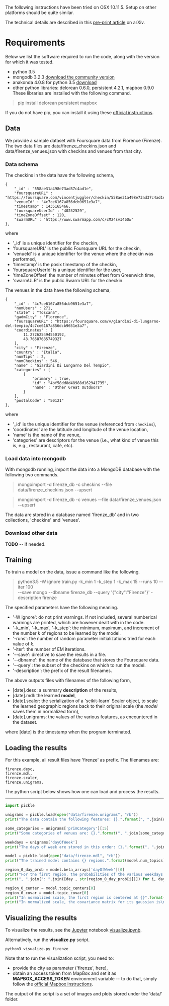 
The following instructions have been tried on OSX 10.11.5.
Setup on other platforms should be quite similar.

The technical details are described in this [pre-print article](http://arxiv.org/abs/1604.04649) on arXiv.

# Requirements

Below we list the software required to run the code, along with the version for which it was tested.

* python 3.5
* mongodb 3.2.3 [download the community version](https://www.mongodb.com/download-center?jmp=nav#community)
* anakonda 4.0.8 for python 3.5 [download](https://www.continuum.io/downloads)
* other python libraries: delorean 0.6.0, persistent 4.2.1, mapbox 0.9.0
These libraries are installed with the following command.

> pip install delorean persistent mapbox

If you do not have pip, you can install it using these [official instructions](https://pip.pypa.io/en/stable/installing/).



## Data

We provide a sample dataset with Foursquare data from Florence (Firenze).
The two data files are data/firenze_checkins.json and data/firenze_venues.json with checkins and venues from that city.

### Data schema

The checkins in the data have the following schema,
```
{
	"_id" : "558ae31a498e73ad37c4ad1e",
	"foursquareURL" : "https://foursquare.com/vincentjuggler/checkin/558ae31a498e73ad37c4ad1e",
	"venueId" : "4c7ce6167a856dcb9651e3a7",
	"timestamp" : 1435165466,
	"foursquareUserId" : "40232529",
	"timeZoneOffset" : 120,
	"swarmURL" : "https://www.swarmapp.com/c/cM24svI46Ow"
},
```
where
* '\_id' is a unique identifier for the checkin,
* 'foursquareURL' is the public Foursquare URL for the checkin,
* 'venueId' is a unique identifier for the venue where the checkin was performed,
* 'timestamp' is the posix timestamp of the checkin,
* 'foursquareUserId' is a unique identifier for the user,
* 'timeZoneOffset' the number of minutes offset from Greenwich time,
* 'swarmULR' is the public Swarm URL for the checkin.

The venues in the data have the following schema,
```
{
	"_id" : "4c7ce6167a856dcb9651e3a7",
	"numUsers" : 271,
	"state" : "Toscana",
	"gadmCity" : "Florence",
	"foursquareURL" : "https://foursquare.com/v/giardini-di-lungarno-del-tempio/4c7ce6167a856dcb9651e3a7",
	"coordinates" : [
		11.272625494550192,
		43.76587635749327
	],
	"city" : "Firenze",
	"country" : "Italia",
	"numTips" : 2,
	"numCheckins" : 546,
	"name" : "Giardini Di Lungarno Del Tempio",
	"categories" : [
		{
			"primary" : true,
			"id" : "4bf58dd8d48988d162941735",
			"name" : "Other Great Outdoors"
		}
	],
	"postalCode" : "50121"
},
```
where
* '\_id' is the unique identifier for the venue (referenced from `checkins`),
* 'coordinates' are the latitude and longitude of the venue location,
* 'name' is the name of the venue,
* 'categories' are descriptors for the venue (i.e., what kind of venue this is, e.g., restaurant, café, etc).


### Load data into mongodb

With mongodb running, import the data into a MongoDB database with the following two commands.

> mongoimport -d firenze_db -c checkins --file data/firenze_checkins.json --upsert

> mongoimport -d firenze_db -c venues --file data/firenze_venues.json --upsert

The data are stored in a database named 'firenze_db' and in two collections, 'checkins' and 'venues'.

### Download other data

**TODO** -- if needed.


## Training

To train a model on the data, issue a command like the following.
> python3.5 -W ignore train.py -k_min 1 -k_step 1 -k_max 15 --runs 10 --iter 100 \
>    --save mongo --dbname firenze_db --query '{"city":"Firenze"}' -description firenze

The specified parameters have the following meaning.
* '-W ignore': do not print warnings. If not included, several numberical warnings are printed, which are however dealt with in the code.
* '-k_min', '-k_max', '-k_step': the minimum, maximum, and increment of the number $k$ of regions to be learned by the model.
* '-runs': the number of random parameter initializations tried for each value of $k$.
* '-iter': the number of EM iterations.
* '--save': directive to save the results in a file.
* '--dbname': the name of the database that stores the Foursquare data.
* '--query': the subset of the checkins on which to run the model.
* '-description': the prefix of the result filenames.


The above outputs files with filenames of the following form,
* [date].desc: a summary **description** of the results,
* [date].mdl: the learned **model**,
* [date].scaler: the serialization of a 'scikit-learn' Scaler object, to scale the learned geographic regions back to their original scale (the *model* saves them in normalized form),
* [date].unigrams: the values of the various features, as encountered in the dataset.

where [date] is the timestamp when the program terminated.

## Loading the results

For this example, all result files have 'firenze' as prefix. The filenames are:

```
firenze.desc,
firenze.mdl,
firenze.scaler,
firenze.unigrams.
```

The python script below shows how one can load and process the results.

***

```python
import pickle

unigrams = pickle.load(open("data/firenze.unigrams", "rb"))
print("The data contain the following features: {}.".format(", ".join(unigrams.keys())))

some_categories = unigrams['primCategory'][:5]
print("Some categories of venues are: {}.".format(", ".join(some_categories)))

weekdays = unigrams['dayOfWeek']
print("The days of week are stored in this order: {}.".format(", ".join(weekdays)))

model = pickle.load(open("data/firenze.mdl", "rb"))
print("The trained model contains {} regions.".format(model.num_topics))

region_0_day_prob = model.beta_arrays['dayOfWeek'][0]
print("For the first region, the probabilities of the various weekdays are:")
print(", ".join(": ".join([day , str(region_0_day_prob[i])]) for i, day in enumerate(weekdays)))

region_0_center = model.topic_centers[0]
region_0_covar = model.topic_covar[0]
print("In normalized scale, the first region is centered at {}".format(region_0_center))
print("In normalized scale, the covariance matrix for its gaussian is\n{}.".format(region_0_covar))
```
## Visualizing the results

To visualize the results, see the [Jupyter](http://jupyter.org/) notebook [visualize.ipynb](http://nbviewer.jupyter.org/github/mmathioudakis/geotopics/blob/master/visualize.ipynb).

Alternatively, run the **visualize.py** script.
```
python3 visualize.py firenze
```
Note that to run the visualization script, you need to:
* provide the city as parameter ('firenze', here),
* obtain an access token from MapBox and set it as **MAPBOX_ACCESS_TOKEN** environment variable -- to do that, simply follow the [official Mapbox instructions](https://www.mapbox.com/developers/).

The output of the script is a set of images and plots stored under the 'data/' folder.


